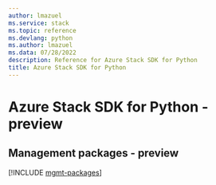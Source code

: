 ```yaml
---
author: lmazuel
ms.service: stack
ms.topic: reference
ms.devlang: python
ms.author: lmazuel
ms.data: 07/28/2022
description: Reference for Azure Stack SDK for Python
title: Azure Stack SDK for Python
---
```

# Azure Stack SDK for Python - preview

## Management packages - preview
[!INCLUDE [mgmt-packages](stack-mgmt-index.md)]